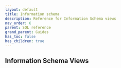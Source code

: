 ```yaml
---
layout: default
title: Information schema
description: Reference for Information Schema views
nav_order: 6
parent: SQL reference
grand_parent: Guides
has_toc: false 
has_children: true
---
```


## Information Schema Views

